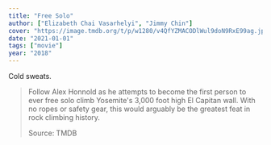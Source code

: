 ```yaml
---
title: "Free Solo"
author: ["Elizabeth Chai Vasarhelyi", "Jimmy Chin"]
cover: "https://image.tmdb.org/t/p/w1280/v4QfYZMACODlWul9doN9RxE99ag.jpg"
date: "2021-01-01"
tags: ["movie"]
year: "2018"
---
```


Cold sweats.

> Follow Alex Honnold as he attempts to become the first person to ever free solo climb Yosemite's 3,000 foot high El Capitan wall. With no ropes or safety gear, this would arguably be the greatest feat in rock climbing history.
>
> Source: TMDB

